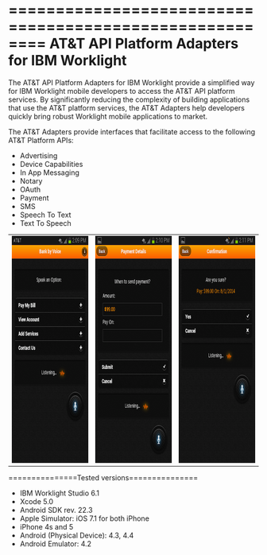 ========================================================
AT&T API Platform Adapters for IBM Worklight
========================================================
The AT&T API Platform Adapters for IBM Worklight provide a simplified way for IBM Worklight
mobile developers to access the AT&T API platform services.  By significantly
reducing the complexity of building applications that use the AT&T platform 
services, the AT&T Adapters help developers quickly bring robust Worklight
mobile applications to market.

The AT&T Adapters provide interfaces that facilitate access to the following
AT&T Platform APIs:

<ul>
<li>Advertising</li>
<li>Device Capabilities</li>
<li>In App Messaging</li>
<li>Notary</li>
<li>OAuth</li>
<li>Payment</li>
<li>SMS</li>
<li>Speech To Text</li>
<li>Text To Speech</li>
</ul>
<div>
<table>
<tr>
<td><img width="257" height="457" src="images/Worklight_Banking_Speech_1.png"</img></td>
<td><img width="257" height="457" src="images/Worklight_Banking_Speech_2.png"</img></td>
<td><img width="257" height="457" src="images/Worklight_Banking_Speech_3.png"</img></td>
</tr>
</table>
</div>

===============Tested versions===============
<ul>
<li>IBM Worklight Studio 6.1</li>
<li>Xcode 5.0</li>
<li>Android SDK rev. 22.3</li>
<li>Apple Simulator: iOS 7.1 for both iPhone</li>
<li>iPhone 4s and 5</li>
<li>Android (Physical Device): 4.3, 4.4</li>
<li>Android Emulator: 4.2</li>
</ul>
